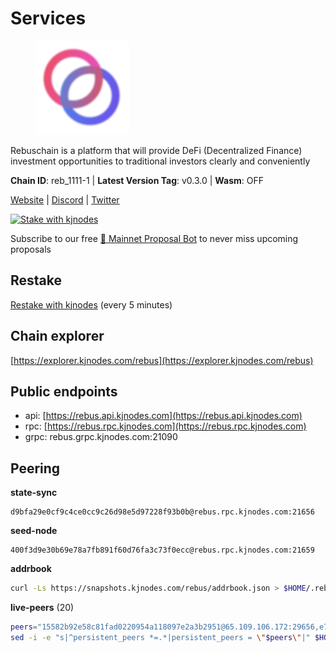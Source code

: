 # Services

<figure><img src="https://raw.githubusercontent.com/kj89/cosmos-images/main/logos/rebus.png" width="150" alt=""><figcaption></figcaption></figure>

Rebuschain is a platform that will provide DeFi (Decentralized Finance)  investment opportunities to traditional investors clearly and conveniently

**Chain ID**: reb_1111-1 | **Latest Version Tag**: v0.3.0 | **Wasm**: OFF

[Website](https://www.rebuschain.com) | [Discord](https://discord.gg/rebuschain) | [Twitter](https://twitter.com/RebusChain)

[![Stake with kjnodes](https://i.ibb.co/cr44Q8j/button-stake-with-kjnodes.png)](https://restake.app/rebus/rebusvaloper1vndzy8y55ylgpmmsc34uy8rm6kqlml6ffs9lrv)

Subscribe to our free [🤖 Mainnet Proposal Bot](https://t.me/kjnodes_proposal_bot) to never miss upcoming proposals

## Restake

[Restake with kjnodes](https://restake.app/rebus/rebusvaloper1vndzy8y55ylgpmmsc34uy8rm6kqlml6ffs9lrv) (every 5 minutes)
## Chain explorer
[https://explorer.kjnodes.com/rebus](https://explorer.kjnodes.com/rebus)

## Public endpoints

* api: [https://rebus.api.kjnodes.com](https://rebus.api.kjnodes.com)
* rpc: [https://rebus.rpc.kjnodes.com](https://rebus.rpc.kjnodes.com)
* grpc: rebus.grpc.kjnodes.com:21090

## Peering

**state-sync**

```text
d9bfa29e0cf9c4ce0cc9c26d98e5d97228f93b0b@rebus.rpc.kjnodes.com:21656
```

**seed-node**

```text
400f3d9e30b69e78a7fb891f60d76fa3c73f0ecc@rebus.rpc.kjnodes.com:21659
```

**addrbook**
```bash
curl -Ls https://snapshots.kjnodes.com/rebus/addrbook.json > $HOME/.rebusd/config/addrbook.json
```

**live-peers** (20)
```bash
peers="15582b92e58c81fad0220954a118097e2a3b2951@65.109.106.172:29656,e772ebf24c2fda82456812050fee31e19c9455fc@65.109.122.105:61456,c124ce0b508e8b9ed1c5b6957f362225659b5343@134.65.192.98:26656,c126eed9cfede7802d78f570fec8175835309a73@141.95.127.146:26656,ea5e7a6b9a5c18c6455e7a8c583c129c5821a452@51.178.80.111:26656,d9bfa29e0cf9c4ce0cc9c26d98e5d97228f93b0b@65.109.88.38:21656,a7d96dc929824613315dcc1c90fee119f28cc51f@164.152.160.207:26656,89757803f40da51678451735445ad40d5b15e059@169.155.44.106:26656,e056318da91e77585f496333040e00e12f6941d1@51.83.97.166:26656,2f6b34ad97c4827dace87436f0299cf89fe0c056@136.243.95.80:46656,69e27ab9b46350654805df3ea8d9ac2f00af4e4c@38.242.244.85:26656,d3a8fdbe6776fc71998fa893abcd634461b52b19@65.109.92.241:40106,34e3178b6e0f25451fd690c15fc199d5a9bdfb9b@15.204.197.11:26656,241c83e7a6ff769d66be0c4848db44cdcac8b4b0@192.99.62.83:26656,12e6bea6650a53150c01ca3897e4a0b94d6e9d4e@135.181.141.47:26656,92245ff5c7a4b293d2f0c7f9afca0ddad2e0fb52@65.108.244.178:26656,ebc4d27be0c87f537b44250c2e22ad349dc59fb6@158.69.116.134:26656,3e319c765b7b48d518a2e3218efc317234b81681@142.132.159.188:26656,87102b5dd22c1d17f97197c078f23726ae3c6214@91.157.60.253:26656,641b33b0e909630868133820605edf2b4ba4969a@65.109.49.109:26656"
sed -i -e "s|^persistent_peers *=.*|persistent_peers = \"$peers\"|" $HOME/.rebusd/config/config.toml
```
